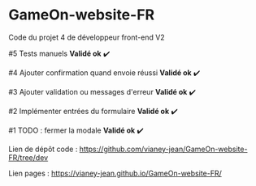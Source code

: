 # GameOn-website-FR
Code du projet 4 de développeur front-end V2


#5 Tests manuels **Validé ok** :heavy_check_mark:

#4 Ajouter confirmation quand envoie réussi **Validé ok** :heavy_check_mark:

#3  Ajouter validation ou messages d'erreur **Validé ok** :heavy_check_mark:

#2  Implémenter entrées du formulaire **Validé ok** :heavy_check_mark:

#1 TODO : fermer la modale **Validé ok** :heavy_check_mark:


Lien de dépôt code : https://github.com/vianey-jean/GameOn-website-FR/tree/dev

Lien pages : https://vianey-jean.github.io/GameOn-website-FR/
